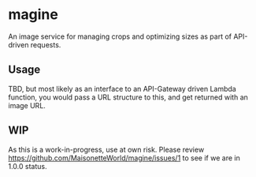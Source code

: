 # magine
An image service for managing crops and optimizing sizes as part of API-driven requests.

## Usage
TBD, but most likely as an interface to an API-Gateway driven Lambda function, you would pass a URL structure to this, and get returned with an image URL.

## WIP
As this is a work-in-progress, use at own risk. Please review https://github.com/MaisonetteWorld/magine/issues/1 to see if we are in 1.0.0 status.
